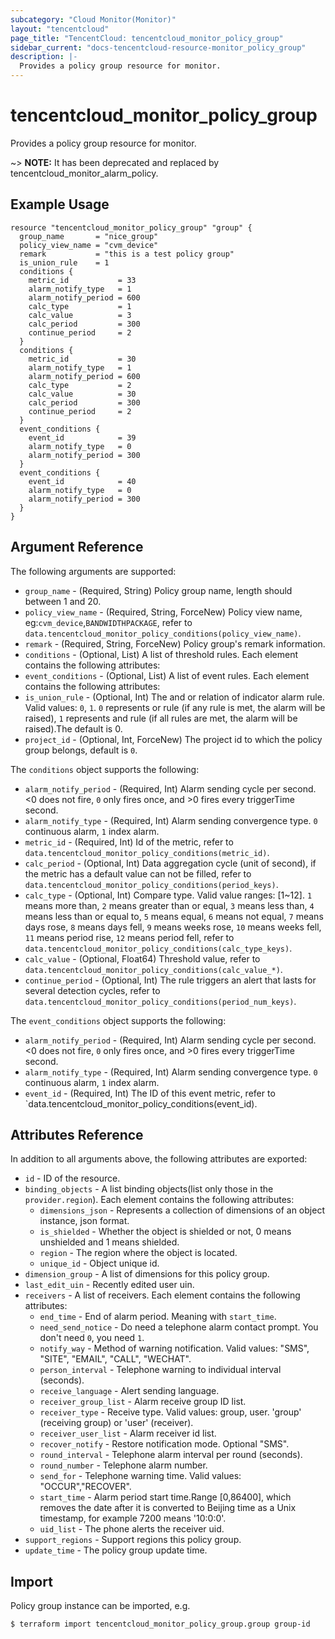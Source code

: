 ```yaml
---
subcategory: "Cloud Monitor(Monitor)"
layout: "tencentcloud"
page_title: "TencentCloud: tencentcloud_monitor_policy_group"
sidebar_current: "docs-tencentcloud-resource-monitor_policy_group"
description: |-
  Provides a policy group resource for monitor.
---
```


# tencentcloud_monitor_policy_group

Provides a policy group resource for monitor.

~> **NOTE:** It has been deprecated and replaced by tencentcloud_monitor_alarm_policy.

## Example Usage

```hcl
resource "tencentcloud_monitor_policy_group" "group" {
  group_name       = "nice_group"
  policy_view_name = "cvm_device"
  remark           = "this is a test policy group"
  is_union_rule    = 1
  conditions {
    metric_id           = 33
    alarm_notify_type   = 1
    alarm_notify_period = 600
    calc_type           = 1
    calc_value          = 3
    calc_period         = 300
    continue_period     = 2
  }
  conditions {
    metric_id           = 30
    alarm_notify_type   = 1
    alarm_notify_period = 600
    calc_type           = 2
    calc_value          = 30
    calc_period         = 300
    continue_period     = 2
  }
  event_conditions {
    event_id            = 39
    alarm_notify_type   = 0
    alarm_notify_period = 300
  }
  event_conditions {
    event_id            = 40
    alarm_notify_type   = 0
    alarm_notify_period = 300
  }
}
```

## Argument Reference

The following arguments are supported:

* `group_name` - (Required, String) Policy group name, length should between 1 and 20.
* `policy_view_name` - (Required, String, ForceNew) Policy view name, eg:`cvm_device`,`BANDWIDTHPACKAGE`, refer to `data.tencentcloud_monitor_policy_conditions(policy_view_name)`.
* `remark` - (Required, String, ForceNew) Policy group's remark information.
* `conditions` - (Optional, List) A list of threshold rules. Each element contains the following attributes:
* `event_conditions` - (Optional, List) A list of event rules. Each element contains the following attributes:
* `is_union_rule` - (Optional, Int) The and or relation of indicator alarm rule. Valid values: `0`, `1`. `0` represents or rule (if any rule is met, the alarm will be raised), `1` represents and rule (if all rules are met, the alarm will be raised).The default is 0.
* `project_id` - (Optional, Int, ForceNew) The project id to which the policy group belongs, default is `0`.

The `conditions` object supports the following:

* `alarm_notify_period` - (Required, Int) Alarm sending cycle per second. <0 does not fire, `0` only fires once, and >0 fires every triggerTime second.
* `alarm_notify_type` - (Required, Int) Alarm sending convergence type. `0` continuous alarm, `1` index alarm.
* `metric_id` - (Required, Int) Id of the metric, refer to `data.tencentcloud_monitor_policy_conditions(metric_id)`.
* `calc_period` - (Optional, Int) Data aggregation cycle (unit of second), if the metric has a default value can not be filled, refer to `data.tencentcloud_monitor_policy_conditions(period_keys)`.
* `calc_type` - (Optional, Int) Compare type. Valid value ranges: [1~12]. `1` means more than, `2` means greater than or equal, `3` means less than, `4` means less than or equal to, `5` means equal, `6` means not equal, `7` means days rose, `8` means days fell, `9` means weeks rose, `10` means weeks fell, `11` means period rise, `12` means period fell, refer to `data.tencentcloud_monitor_policy_conditions(calc_type_keys)`.
* `calc_value` - (Optional, Float64) Threshold value, refer to `data.tencentcloud_monitor_policy_conditions(calc_value_*)`.
* `continue_period` - (Optional, Int) The rule triggers an alert that lasts for several detection cycles, refer to `data.tencentcloud_monitor_policy_conditions(period_num_keys)`.

The `event_conditions` object supports the following:

* `alarm_notify_period` - (Required, Int) Alarm sending cycle per second. <0 does not fire, `0` only fires once, and >0 fires every triggerTime second.
* `alarm_notify_type` - (Required, Int) Alarm sending convergence type. `0` continuous alarm, `1` index alarm.
* `event_id` - (Required, Int) The ID of this event metric, refer to `data.tencentcloud_monitor_policy_conditions(event_id).

## Attributes Reference

In addition to all arguments above, the following attributes are exported:

* `id` - ID of the resource.
* `binding_objects` - A list binding objects(list only those in the `provider.region`). Each element contains the following attributes:
  * `dimensions_json` - Represents a collection of dimensions of an object instance, json format.
  * `is_shielded` - Whether the object is shielded or not, 0 means unshielded and 1 means shielded.
  * `region` - The region where the object is located.
  * `unique_id` - Object unique id.
* `dimension_group` - A list of dimensions for this policy group.
* `last_edit_uin` - Recently edited user uin.
* `receivers` - A list of receivers. Each element contains the following attributes:
  * `end_time` - End of alarm period. Meaning with `start_time`.
  * `need_send_notice` - Do need a telephone alarm contact prompt. You don't need `0`, you need `1`.
  * `notify_way` - Method of warning notification. Valid values: "SMS", "SITE", "EMAIL", "CALL", "WECHAT".
  * `person_interval` - Telephone warning to individual interval (seconds).
  * `receive_language` - Alert sending language.
  * `receiver_group_list` - Alarm receive group ID list.
  * `receiver_type` - Receive type. Valid values: group, user. 'group' (receiving group) or 'user' (receiver).
  * `receiver_user_list` - Alarm receiver id list.
  * `recover_notify` - Restore notification mode. Optional "SMS".
  * `round_interval` - Telephone alarm interval per round (seconds).
  * `round_number` - Telephone alarm number.
  * `send_for` - Telephone warning time. Valid values: "OCCUR","RECOVER".
  * `start_time` - Alarm period start time.Range [0,86400], which removes the date after it is converted to Beijing time as a Unix timestamp, for example 7200 means '10:0:0'.
  * `uid_list` - The phone alerts the receiver uid.
* `support_regions` - Support regions this policy group.
* `update_time` - The policy group update time.


## Import

Policy group instance can be imported, e.g.

```
$ terraform import tencentcloud_monitor_policy_group.group group-id
```

